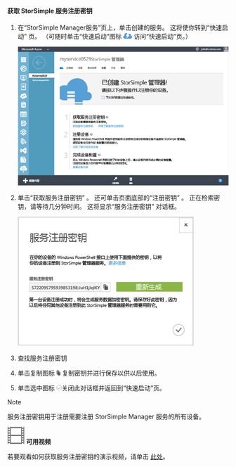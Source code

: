 <!--author=alkohli last changed: 9/17/15-->

#### <a name="to-get-the-storsimple-service-registration-key"></a>获取 StorSimple 服务注册密钥
1. 在“StorSimple Manager服务”页上，单击创建的服务。 这将使你转到“快速启动”  页。 （可随时单击“快速启动”图标 ![StorSimple 快速启动图标 ](./media/storsimple-get-service-registration-key/HCS_QuickStartIcon-include.png) 访问“快速启动”页。）
   
     ![StorSimple“快速启动”页](./media/storsimple-get-service-registration-key/HCS_ServiceQuickStart-include.png)
2. 单击“获取服务注册密钥” 。 还可单击页面底部的“注册密钥”  。 正在检索密钥，请等待几分钟时间。 这将显示“服务注册密钥”  对话框。
   
     ![“服务注册密钥”对话框](./media/storsimple-get-service-registration-key/HCS_GetServiceRegistrationKey-include.png)
3. 查找服务注册密钥
4. 单击复制图标  ![StorSimple“复制”图标](./media/storsimple-get-service-registration-key/HCS_CopyIcon-include.png)  复制密钥并进行保存以供以后使用。
5. 单击选中图标 ![StorSimple 选中图标](./media/storsimple-get-service-registration-key/HCS_CheckIcon-include.png)关闭此对话框并返回到“快速启动”页。

> [!NOTE]
> 服务注册密钥用于注册需要注册 StorSimple Manager 服务的所有设备。
> 
> 

![可用视频](./media/storsimple-get-service-registration-key/Video_icon.png) **可用视频**

若要观看如何获取服务注册密钥的演示视频，请单击 [此处](https://azure.microsoft.com/documentation/videos/get-the-service-registration-key/)。



<!--HONumber=Nov16_HO2-->


